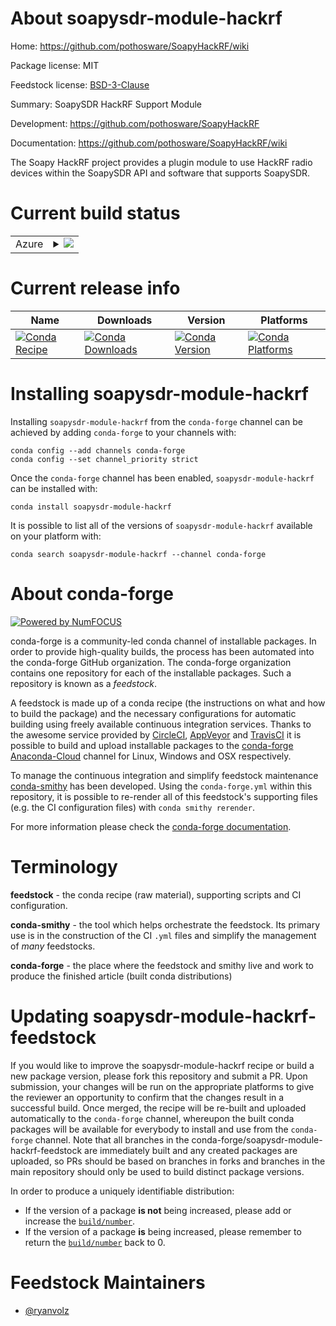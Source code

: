 About soapysdr-module-hackrf
============================

Home: https://github.com/pothosware/SoapyHackRF/wiki

Package license: MIT

Feedstock license: [BSD-3-Clause](https://github.com/conda-forge/soapysdr-module-hackrf-feedstock/blob/master/LICENSE.txt)

Summary: SoapySDR HackRF Support Module

Development: https://github.com/pothosware/SoapyHackRF

Documentation: https://github.com/pothosware/SoapyHackRF/wiki

The Soapy HackRF project provides a plugin module to use HackRF radio
devices within the SoapySDR API and software that supports SoapySDR.


Current build status
====================


<table>
    
  <tr>
    <td>Azure</td>
    <td>
      <details>
        <summary>
          <a href="https://dev.azure.com/conda-forge/feedstock-builds/_build/latest?definitionId=15195&branchName=master">
            <img src="https://dev.azure.com/conda-forge/feedstock-builds/_apis/build/status/soapysdr-module-hackrf-feedstock?branchName=master">
          </a>
        </summary>
        <table>
          <thead><tr><th>Variant</th><th>Status</th></tr></thead>
          <tbody><tr>
              <td>linux_64</td>
              <td>
                <a href="https://dev.azure.com/conda-forge/feedstock-builds/_build/latest?definitionId=15195&branchName=master">
                  <img src="https://dev.azure.com/conda-forge/feedstock-builds/_apis/build/status/soapysdr-module-hackrf-feedstock?branchName=master&jobName=linux&configuration=linux_64_" alt="variant">
                </a>
              </td>
            </tr><tr>
              <td>linux_aarch64</td>
              <td>
                <a href="https://dev.azure.com/conda-forge/feedstock-builds/_build/latest?definitionId=15195&branchName=master">
                  <img src="https://dev.azure.com/conda-forge/feedstock-builds/_apis/build/status/soapysdr-module-hackrf-feedstock?branchName=master&jobName=linux&configuration=linux_aarch64_" alt="variant">
                </a>
              </td>
            </tr><tr>
              <td>linux_ppc64le</td>
              <td>
                <a href="https://dev.azure.com/conda-forge/feedstock-builds/_build/latest?definitionId=15195&branchName=master">
                  <img src="https://dev.azure.com/conda-forge/feedstock-builds/_apis/build/status/soapysdr-module-hackrf-feedstock?branchName=master&jobName=linux&configuration=linux_ppc64le_" alt="variant">
                </a>
              </td>
            </tr><tr>
              <td>osx_64</td>
              <td>
                <a href="https://dev.azure.com/conda-forge/feedstock-builds/_build/latest?definitionId=15195&branchName=master">
                  <img src="https://dev.azure.com/conda-forge/feedstock-builds/_apis/build/status/soapysdr-module-hackrf-feedstock?branchName=master&jobName=osx&configuration=osx_64_" alt="variant">
                </a>
              </td>
            </tr><tr>
              <td>osx_arm64</td>
              <td>
                <a href="https://dev.azure.com/conda-forge/feedstock-builds/_build/latest?definitionId=15195&branchName=master">
                  <img src="https://dev.azure.com/conda-forge/feedstock-builds/_apis/build/status/soapysdr-module-hackrf-feedstock?branchName=master&jobName=osx&configuration=osx_arm64_" alt="variant">
                </a>
              </td>
            </tr><tr>
              <td>win_64</td>
              <td>
                <a href="https://dev.azure.com/conda-forge/feedstock-builds/_build/latest?definitionId=15195&branchName=master">
                  <img src="https://dev.azure.com/conda-forge/feedstock-builds/_apis/build/status/soapysdr-module-hackrf-feedstock?branchName=master&jobName=win&configuration=win_64_" alt="variant">
                </a>
              </td>
            </tr>
          </tbody>
        </table>
      </details>
    </td>
  </tr>
</table>

Current release info
====================

| Name | Downloads | Version | Platforms |
| --- | --- | --- | --- |
| [![Conda Recipe](https://img.shields.io/badge/recipe-soapysdr--module--hackrf-green.svg)](https://anaconda.org/conda-forge/soapysdr-module-hackrf) | [![Conda Downloads](https://img.shields.io/conda/dn/conda-forge/soapysdr-module-hackrf.svg)](https://anaconda.org/conda-forge/soapysdr-module-hackrf) | [![Conda Version](https://img.shields.io/conda/vn/conda-forge/soapysdr-module-hackrf.svg)](https://anaconda.org/conda-forge/soapysdr-module-hackrf) | [![Conda Platforms](https://img.shields.io/conda/pn/conda-forge/soapysdr-module-hackrf.svg)](https://anaconda.org/conda-forge/soapysdr-module-hackrf) |

Installing soapysdr-module-hackrf
=================================

Installing `soapysdr-module-hackrf` from the `conda-forge` channel can be achieved by adding `conda-forge` to your channels with:

```
conda config --add channels conda-forge
conda config --set channel_priority strict
```

Once the `conda-forge` channel has been enabled, `soapysdr-module-hackrf` can be installed with:

```
conda install soapysdr-module-hackrf
```

It is possible to list all of the versions of `soapysdr-module-hackrf` available on your platform with:

```
conda search soapysdr-module-hackrf --channel conda-forge
```


About conda-forge
=================

[![Powered by
NumFOCUS](https://img.shields.io/badge/powered%20by-NumFOCUS-orange.svg?style=flat&colorA=E1523D&colorB=007D8A)](https://numfocus.org)

conda-forge is a community-led conda channel of installable packages.
In order to provide high-quality builds, the process has been automated into the
conda-forge GitHub organization. The conda-forge organization contains one repository
for each of the installable packages. Such a repository is known as a *feedstock*.

A feedstock is made up of a conda recipe (the instructions on what and how to build
the package) and the necessary configurations for automatic building using freely
available continuous integration services. Thanks to the awesome service provided by
[CircleCI](https://circleci.com/), [AppVeyor](https://www.appveyor.com/)
and [TravisCI](https://travis-ci.com/) it is possible to build and upload installable
packages to the [conda-forge](https://anaconda.org/conda-forge)
[Anaconda-Cloud](https://anaconda.org/) channel for Linux, Windows and OSX respectively.

To manage the continuous integration and simplify feedstock maintenance
[conda-smithy](https://github.com/conda-forge/conda-smithy) has been developed.
Using the ``conda-forge.yml`` within this repository, it is possible to re-render all of
this feedstock's supporting files (e.g. the CI configuration files) with ``conda smithy rerender``.

For more information please check the [conda-forge documentation](https://conda-forge.org/docs/).

Terminology
===========

**feedstock** - the conda recipe (raw material), supporting scripts and CI configuration.

**conda-smithy** - the tool which helps orchestrate the feedstock.
                   Its primary use is in the construction of the CI ``.yml`` files
                   and simplify the management of *many* feedstocks.

**conda-forge** - the place where the feedstock and smithy live and work to
                  produce the finished article (built conda distributions)


Updating soapysdr-module-hackrf-feedstock
=========================================

If you would like to improve the soapysdr-module-hackrf recipe or build a new
package version, please fork this repository and submit a PR. Upon submission,
your changes will be run on the appropriate platforms to give the reviewer an
opportunity to confirm that the changes result in a successful build. Once
merged, the recipe will be re-built and uploaded automatically to the
`conda-forge` channel, whereupon the built conda packages will be available for
everybody to install and use from the `conda-forge` channel.
Note that all branches in the conda-forge/soapysdr-module-hackrf-feedstock are
immediately built and any created packages are uploaded, so PRs should be based
on branches in forks and branches in the main repository should only be used to
build distinct package versions.

In order to produce a uniquely identifiable distribution:
 * If the version of a package **is not** being increased, please add or increase
   the [``build/number``](https://docs.conda.io/projects/conda-build/en/latest/resources/define-metadata.html#build-number-and-string).
 * If the version of a package **is** being increased, please remember to return
   the [``build/number``](https://docs.conda.io/projects/conda-build/en/latest/resources/define-metadata.html#build-number-and-string)
   back to 0.

Feedstock Maintainers
=====================

* [@ryanvolz](https://github.com/ryanvolz/)

